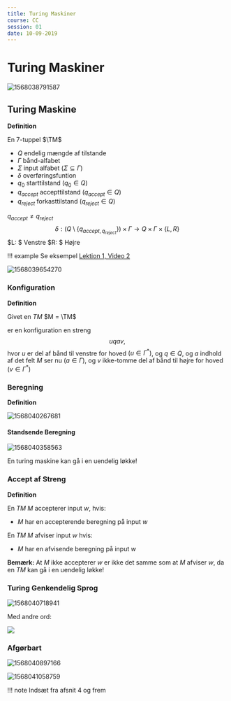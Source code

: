 ```yaml
---
title: Turing Maskiner
course: CC
session: 01
date: 10-09-2019
---
```


$$
\newcommand{\TM}{(Q,\Gamma, \Sigma, \delta, q_0, q_{accept}, q_{reject})}
$$

# Turing Maskiner

![1568038791587](images/01-turing-maskiner/1568038791587.png)

## Turing Maskine

**Definition**

En 7-tuppel	$\TM$

* $Q$ endelig mængde af tilstande
* $\Gamma$ bånd-alfabet
* $\Sigma$ input alfabet ($\Sigma \subseteq \Gamma$)
* $\delta$ overføringsfuntion
* $q_0$ starttilstand ($q_0 \in Q$)
* $q_{accept}$ accepttilstand ($q_{accept} \in Q$)
* $q_{reject}$ forkasttilstand ($q_{reject} \in Q$)

$q_{accept} \neq q_{reject}$
$$
\delta: (Q \setminus \{q_{accept, q_{reject}}\}) \times \Gamma \to Q \times \Gamma \times \{L,R\}
$$
$L: $ Venstre	 $R: $ Højre



!!! example
    Se eksempel [Lektion 1, Video 2](https://youtu.be/Sta_jhp0Bw0?t=513)



![1568039654270](images/01-turing-maskiner/1568039654270.png)

### Konfiguration

**Definition**

Givet en $TM$ $M = \TM$

er en konfiguration en streng
$$
uqav,
$$
hvor $u$ er del af bånd til venstre for hoved $(u\in\Gamma^*)$,
og $q\in Q$,
og $a$ indhold af det felt $M$ ser nu $(a \in \Gamma)$,
og $v$ ikke-tomme del af bånd til højre for hoved $(v \in \Gamma^*)$



### Beregning

**Definition**

![1568040267681](images/01-turing-maskiner/1568040267681.png)

#### Standsende Beregning

![1568040358563](images/01-turing-maskiner/1568040358563.png)

En turing maskine kan gå i en uendelig løkke!



### Accept af Streng

**Definition**

En $TM$ $M$ accepterer input $w$, hvis:

* $M$ har en accepterende beregning på input $w$

En $TM$ $M$ afviser input $w$ hvis:

* $M$ har en afvisende beregning på input $w$



**Bemærk:** At $M$ ikke accepterer $w$ er ikke det samme som at $M$ afviser $w$, da en $TM$ kan gå i en uendelig løkke!



### Turing Genkendelig Sprog

![1568040718941](images/01-turing-maskiner/1568040718941.png)

Med andre ord:

![](images/01-turing-maskiner/1568040765645.png)

### Afgørbart

![1568040897166](images/01-turing-maskiner/1568040897166.png)

![1568041058759](images/01-turing-maskiner/1568041058759.png)





!!! note
    Indsæt fra afsnit 4 og frem